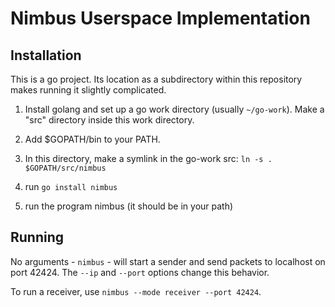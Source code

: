 Nimbus Userspace Implementation
===============================

Installation
------------

This is a go project. Its location as a subdirectory within this repository makes running it slightly complicated.

1. Install golang and set up a go work directory (usually ```~/go-work```). Make a "src" directory inside this work directory.

2. Add $GOPATH/bin to your PATH.

3. In this directory, make a symlink in the go-work src: ```ln -s . $GOPATH/src/nimbus```

4. run ```go install nimbus```

5. run the program nimbus (it should be in your path)

Running
-------

No arguments - ```nimbus``` - will start a sender and send packets to localhost on port 42424. The ```--ip``` and ```--port``` options change this behavior.

To run a receiver, use ```nimbus --mode receiver --port 42424```.
